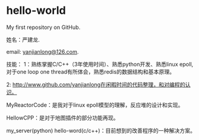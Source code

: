 hello-world
===========

My first repository on GitHub.

姓名：严建龙.

email: yanjianlong@126.com.

技能：
1：熟练掌握C/C++（3年使用时间）、熟悉python开发、熟悉linux epoll, 对于one loop one thread有所体会，熟悉redis的数据结构和基本原理。

2: http://www.github.com/yanjianlong在闲暇时间的代码整理，和对编程的认识。

MyReactorCode：是我对于linux epoll模型的理解，反应堆的设计和实现。

HellowCPP：是对于地图插件的部分功能再现。

my_server(python) hello-word(c/c++)：目前想到的改善程序的一种解决方案。

